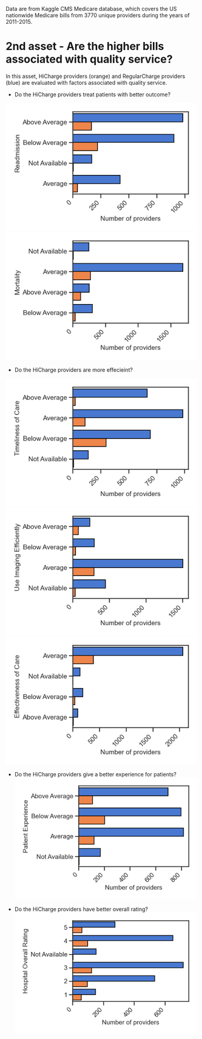 Data are from Kaggle CMS Medicare database, which covers the US nationwide Medicare bills from 3770 unique providers during the years of 2011-2015. 
# 2nd asset - Are the higher bills associated with quality service? 
In this asset, HiCharge providers (orange) and RegularCharge providers (blue) are evaluated with factors associated with quality service.  
- Do the HiCharge providers treat patients with better outcome?

![Figure2a](Readmission.png)
![Figure2b](mortality.png)


- Do the HiCharge providers are more effecieint?

![Figure2d](Timeliness.png)
![Figure2e](EfficientUseimaging.png)
![Figure2c](EffectivenessofCare.png)

- Do the HiCharge providers give a better experience for patients?
![Figure2g](PatientExperience.png)


- Do the HiCharge providers have better overall rating?
![Figure2f](hospital_overall_rating.png)

